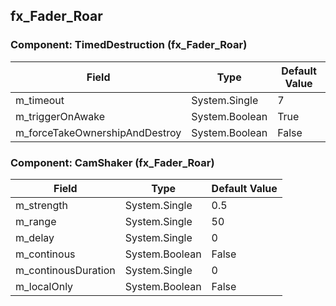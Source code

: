 ## fx_Fader_Roar

### Component: TimedDestruction (fx_Fader_Roar)

|Field|Type|Default Value|
|---|---|---|
|m_timeout|System.Single|7|
|m_triggerOnAwake|System.Boolean|True|
|m_forceTakeOwnershipAndDestroy|System.Boolean|False|

### Component: CamShaker (fx_Fader_Roar)

|Field|Type|Default Value|
|---|---|---|
|m_strength|System.Single|0.5|
|m_range|System.Single|50|
|m_delay|System.Single|0|
|m_continous|System.Boolean|False|
|m_continousDuration|System.Single|0|
|m_localOnly|System.Boolean|False|

